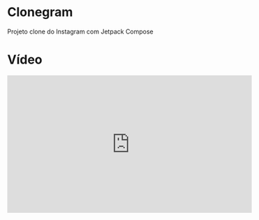 # Clonegram
Projeto clone do Instagram com Jetpack Compose

# Vídeo
<iframe width="560" height="315" src="https://www.youtube.com/watch?v=BBvJZKwnVB4" frameborder="0" allowfullscreen></iframe>

